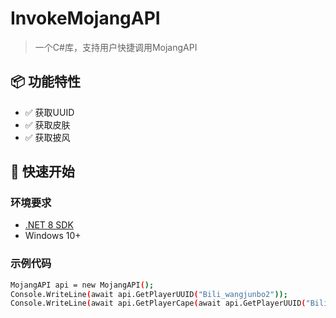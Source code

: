 # InvokeMojangAPI

> 一个C#库，支持用户快捷调用MojangAPI

## 📦 功能特性

- ✅ 获取UUID
- ✅ 获取皮肤
- ✅ 获取披风
 
## 🚀 快速开始

### 环境要求

- [.NET 8 SDK](https://dotnet.microsoft.com/)
- Windows 10+

### 示例代码

```bash
MojangAPI api = new MojangAPI();
Console.WriteLine(await api.GetPlayerUUID("Bili_wangjunbo2"));
Console.WriteLine(await api.GetPlayerCape(await api.GetPlayerUUID("Bili_wangjunbo2")));
